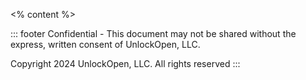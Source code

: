 <!-- slide template="[[slide-base]]" -->

<% content %>

::: footer
Confidential - This document may not be shared without the express, written consent of UnlockOpen, LLC.

Copyright 2024 UnlockOpen, LLC. All rights reserved
:::
